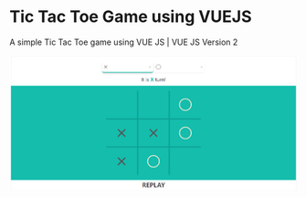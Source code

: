 <h1>Tic Tac Toe Game using VUEJS</h1>
<p>
  A simple Tic Tac Toe game using VUE JS | VUE JS Version 2
</p>
<img src = "tictactoe_screenshot.PNG" alt = "Tic Tac Toe Screenshot" >

